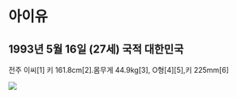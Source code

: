 # 아이유
1993년 5월 16일 (27세)
국적
대한민국
----
전주 이씨[1]
키 161.8cm[2].몸무게 44.9kg[3], O형[4][5],키 225mm[6]

<img src = https://img4.yna.co.kr/photo/cms/2019/05/02/02/PCM20190502000402370_P2.jpg>